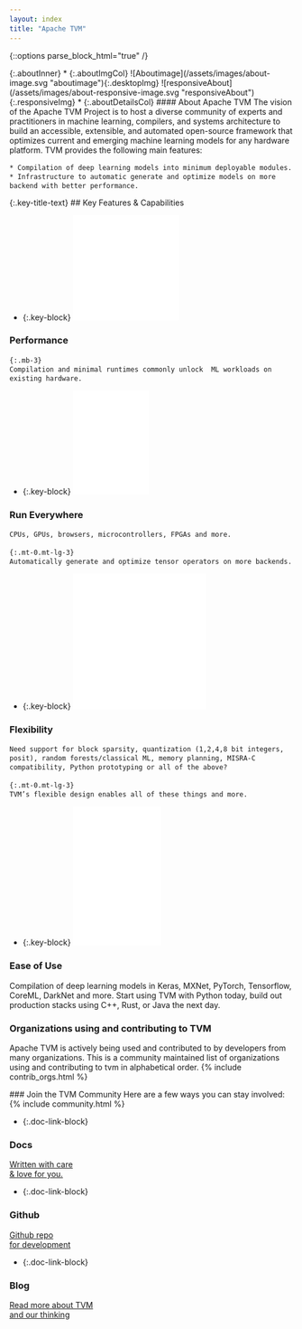 ```yaml
---
layout: index
title: "Apache TVM"
---
```


{::options parse_block_html="true" /}

<section class="aboutSec">
<div class="container">
{:.aboutInner}
* {:.aboutImgCol}
    ![Aboutimage](/assets/images/about-image.svg "aboutimage"){:.desktopImg}
    ![responsiveAbout](/assets/images/about-responsive-image.svg "responsiveAbout"){:.responsiveImg}
* {:.aboutDetailsCol}
#### About Apache TVM
The vision of the Apache TVM Project is to host a diverse community of experts and practitioners
in machine learning, compilers, and systems architecture to build an accessible, extensible, and
automated open-source framework that optimizes current and emerging machine learning models for
any hardware platform. TVM provides the following main features:

    * Compilation of deep learning models into minimum deployable modules.
    * Infrastructure to automatic generate and optimize models on more backend with better performance.
</div>
</section>

<section class="keyfeatures">
<div class="key-section-container">
{:.key-title-text}
##  Key Features & Capabilities

* {:.key-block}
![Performance](/assets/images/speed.svg "speed")
### Performance

    {:.mb-3}
    Compilation and minimal runtimes commonly unlock  ML workloads on existing hardware.

* {:.key-block}
![Run Everywhere](/assets/images/run.svg "run")
### Run Everywhere
    CPUs, GPUs, browsers, microcontrollers, FPGAs and more.

    {:.mt-0.mt-lg-3}
    Automatically generate and optimize tensor operators on more backends.

* {:.key-block}
![Flexibility](/assets/images/Flexibility.svg "Flexibility")
### Flexibility
    Need support for block sparsity, quantization (1,2,4,8 bit integers, posit), random forests/classical ML, memory planning, MISRA-C compatibility, Python prototyping or all of the above?

    {:.mt-0.mt-lg-3}
    TVM’s flexible design enables all of these things and more.

* {:.key-block}
![Ease of Use](/assets/images/use.svg "Ease of Use")
### Ease of Use
Compilation of deep learning models in Keras, MXNet, PyTorch, Tensorflow, CoreML, DarkNet and more. Start using TVM with Python today, build out production stacks using C++, Rust, or Java the next day.
</div>

</section>

<section class="organizationsSec">
<div class="container">

### Organizations using and contributing to TVM
Apache TVM is actively being used and contributed to by developers from many organizations.
This is a community maintained list of organizations using and contributing to tvm in alphabetical order.
{% include contrib_orgs.html %}
</div>
</section>


<a name="community"></a>

<section class="communitySec">
<div class="container">
### Join the TVM Community
Here are a few ways you can stay involved:
{% include community.html %}
</div>
</section>




<section class="docSec">
<div class="container">

* {:.doc-link-block}
### Docs
[Written with care <br/> & love for you.](https://tvm.apache.org/docs/)

* {:.doc-link-block}
### Github
[Github repo <br/> for development](https://github.com/apache/incubator-tvm)

* {:.doc-link-block}
### Blog
[Read more about TVM <br/> and our thinking](/blog)

</div>
</section>

